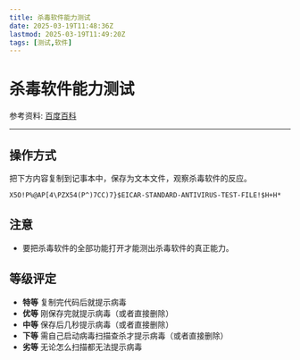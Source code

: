 ```yaml
---
title: 杀毒软件能力测试
date: 2025-03-19T11:48:36Z
lastmod: 2025-03-19T11:49:20Z
tags: [测试,软件]
---
```


# 杀毒软件能力测试

参考资料: [百度百科](https://baike.baidu.com/item/EICAR/10506202)

---

## 操作方式

把下方内容复制到记事本中，保存为文本文件，观察杀毒软件的反应。

```text
X5O!P%@AP[4\PZX54(P^)7CC)7}$EICAR-STANDARD-ANTIVIRUS-TEST-FILE!$H+H*
```

## 注意

- 要把杀毒软件的全部功能打开才能测出杀毒软件的真正能力。

## 等级评定

- **特等** 复制完代码后就提示病毒
- **优等** 刚保存完就提示病毒（或者直接删除）
- **中等** 保存后几秒提示病毒（或者直接删除）
- **下等** 需自己启动病毒扫描查杀才提示病毒（或者直接删除）
- **劣等** 无论怎么扫描都无法提示病毒

‍

